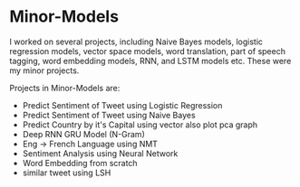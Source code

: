 # Minor-Models
I worked on several projects, including Naive Bayes models, logistic regression models, vector space models, word translation, part of speech tagging, word embedding models, RNN, and LSTM models etc. These were my minor projects.

Projects in Minor-Models are:
* Predict Sentiment of Tweet using Logistic Regression
* Predict Sentiment of Tweet using Naive Bayes
* Predict Country by it's Capital using vector also plot pca graph
* Deep RNN GRU Model (N-Gram)
* Eng -> French Language using NMT
* Sentiment Analysis using Neural Network
* Word Embedding from scratch
* similar tweet using LSH
